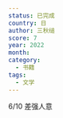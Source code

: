 ```yaml
---
status: 已完成
country: 日
author: 三秋缒
score: 7
year: 2022
month:
category:
  - 书籍
tags:
  - 文学
---
```

6/10 差强人意
